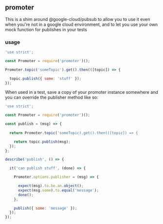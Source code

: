 ## promoter

This is a shim around @google-cloud/pubsub to allow you to use it even when you're not in a google cloud environment, and to let you use your own mock function for publishes in your tests

### usage

```js
'use strict';

const Promoter = require('promoter')();

Promoter.topic('someTopic').get().then(([topic]) => {

  topic.publish({ some: 'stuff' });
});
```

When used in a test, save a copy of your promoter instance somewhere and you can override the publisher method like so:


```js
'use strict';

const Promoter = require('promoter')();

const publish = (msg) => {
  
  return Promoter.topic('someTopic).get().then(([topic]) => {

    return topic.publish(msg);
  });
};

describe('publish', () => {

  it('can publish stuff', (done) => {

    Promoter.options.publisher = (msg) => {

      expect(msg).to.be.an.object();
      expect(msg.some).to.equal('message');
      done();
    };

    publish({ some: 'message' });
  });
});
```
